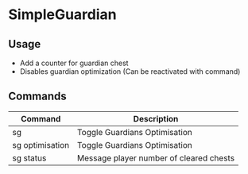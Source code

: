 # SimpleGuardian

## Usage

- Add a counter for guardian chest
- Disables guardian optimization (Can be reactivated with command)

## Commands

Command | Description
--- | ---
sg | Toggle Guardians Optimisation
sg optimisation | Toggle Guardians Optimisation
sg status | Message player number of cleared chests